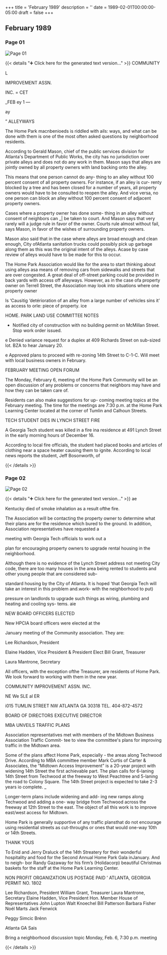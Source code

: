 +++
title = 'February 1989'
description = ''
date = 1989-02-01T00:00:00-05:00
draft = false
+++

## February 1989


### Page 01

![Page 01](/1989-02_01.jpg)

{{< details "➕ Click here for the generated text version..." >}}
COMMUNITY

L

IMPROVEMENT ASSN.

INC.
= CET

_FEB ey 1 —

ay

” ALLEYWAYS

The Home Park macnbenioeds is riddled with ails:
ways, and what can be done with them is one of
the most often asked questions by neighborhood
residents.

According to Gerald Mason, chief of the public
services division for Atlanta's Department of Public
Works, the city has no jurisdiction over private
alleys and does not do any work in them. Mason
says that alleys are jointly owned by all property
owners with land backing onto the alley.

This means that one person cannot do any-
thing to an alley without 100 percent consent of all
property owners. For instance, if an alley is cur-
renty blocked by a tree and has been closed for a
number of years, all property owners would have
to be consulted to reopen the alley. And vice versa,
no one person can block an alley without 100
percent consent of adjacent property owners.

Cases where a property owner has done some-
thing in an alley without consent of neighbors can
_| be taken to court. And Mason says that very rarely
will a judge rule in favor of the owner. Courts rule
almost without fail, says Mason, in favor of the
wishes of surrounding property owners.

Mason also said that in the case where alleys
are broad enough and clean enough, City ofAtlanta
sanitation trucks could possibly pick up garbage
along them as this was the original intent of the
alleys. Acase by case review of alleys would have
to be made for this to occur.

The Home Park Association would like for the
area to start thinking about using alleys asa means
of removing cars from sidewalks and streets that
are over congested. A great deal of off-street
parking could be provided in back yards with
access off alleyways. However, as in the case ofa
property owner on Terrell Street, the Association
may look into situations where one property owner

Is ‘Causitig ‘detérioration of an alley from a large
number of vehicles sins it’ as access to orle: piece
of property. ice

HOME. PARK LAND USE
COMMITTEE NOTES

* Notified city of construction with no building
permit on McMillan Street. Stop work order issued.

e Denied variance request for a duplex at 409
Richards Street on sub-sized lot. BZA to hear
January 20.

e Approved plans to proceed with re-zoning 14th
Street to C-1-C. Will meet with local business
owners in February.

FEBRUARY MEETING OPEN FORUM

The Monday, February 6, meeting of the Home
Park Community will be an open discussion of any
problems or concerns that neighbors may have
and how they can be taken care of.

Residents can also make suggestions for up-
coming meeting topics at the February meeting.
The time for the meetings are 7:30 p.m. at the
Home Park Learning Center located at the corner of
Tumlin and Calhoun Streets.

TECH STUDENT DIES
IN LYNCH STREET FIRE

A Georgia Tech student was killed in a fire ina
residence at 491 Lynch Street in the early morning
hours of December 16.

According to local fire officials, the student had
placed books and articles of clothing near a space
heater causing them to ignite. According to local
news reports the student, Jeff Bosonworth, of


{{< /details >}}




### Page 02

![Page 02](/1989-02_02.jpg)

{{< details "➕ Click here for the generated text version..." >}}
ae

Kentucky died of smoke inhalation as a result ofthe
fire.

The Association will be contacting the property
owner to determine what their plans are for the
residence which bured to the ground. In addition,
Association representatives have requested a

meeting with Georgia Tech officials to work out a

plan for encouraging property owners to upgrade
rental housing in the neighborhood.

Although there is no evidence of the Lynch
Street address not meeting City code, there are too
many houses in the area being rented to students
and other young people that are considered sub-

standard housing by the City of Atlanta. It is hoped
‘that Georgia Tech will take an interest in this
problem and.work- with the neighborhood to put)

pressure on landlords to upgrade such things as
wiring, plumbing and heating and cooling sys-
tems. aie

NEW BOARD OFFICERS ELECTED

New HPCIA board officers were elected at the

January meeting of the Community association.
They are:

Lee Richardson, President

Elaine Hadden, Vice President & President Elect
Bill Grant, Treasurer

Laura Mantrone, Secretary

All officers, with the exception ofthe Treasurer, are
residents of Home Park. We look forward to
working with them in the new year.

COMMUNITY IMPROVEMENT ASSN. INC.

NE We SLE al ER

i015 TUMLIN STREET NW ATLANTA GA 30318 TEL. 404-872-4572

BOARD OF DIRECTORS EXECUTIVE DIRECTOR

MBA UNVEILS TRAFFIC PLANS

Association representatives met with members of
the Midtown Business Association Traffic Commit-
tee to view the committee's plans for improving
traffic in the Midtown area.

Some of the plans affect Home Park, especially -
the areas along Techwood Drive. According to
MBA committee member Mark Curtis of Carter &
Associates, the “Midtown Access Improvement” is
a 20-year project with widening 14th Street the first
achievable part. The plan calls for 6-laning 14th
Street from Techwood at the freeway to West
Peachtree and 5-laning the road to Colony Square.
The 14th Street project is expected to take 2-3
years io complete. _

Longer-term plans include widening and add-
ing new ramps along Techwood and adding a one-
way bridge from Techwood across the freeway at
12th Street to the east. The object of all this work
is to improve east/west access for Midtown.

Home Park is generally supportive of any traffic
plansthat do not encourage using residential streets
as cut-throughs or ones that would one-way 10th
or 14th Streets.

THANK YOUS

To Enid and Jerry Draluck of the 14th Streatery for
their wonderful hospitality and food for the Second
Annual Home Park Gala inJanuary. And to neigh-
bor Randy Gazaway for his firm’s (Holidacorp)
beautiful Christmas baskets for the staff at the
Home Park Learning Center.

NON PROFIT
ORGANIZATION
US POSTAGE PAID
’ ATLANTA, GEORGIA
PERMIT NO. 1802

Lee Richardson, President
William Grant, Treasurer
Laura Mantrone, Secretary
Elaine Hadden, Vice President
Hon. Member House of
Representatives John Lupton
Walt Knoechel
Bill Patterson
Barbara Fisher
Noél Marts
Jack Fenwick

Peggy Simcic Brénn

Atlanta GA Sais

Bring a neighborhood discussion topic
Monday, Feb. 6, 7:30 p.m. meeting


{{< /details >}}



